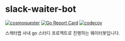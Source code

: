 # slack-waiter-bot

[![cosmoquester](https://circleci.com/gh/cosmoquester/slack-waiter-bot.svg?style=svg)](https://app.circleci.com/pipelines/github/cosmoquester/slack-waiter-bot)
[![Go Report Card](https://goreportcard.com/badge/github.com/cosmoquester/slack-waiter-bot)](https://goreportcard.com/report/github.com/cosmoquester/slack-waiter-bot)
[![codecov](https://codecov.io/gh/cosmoquester/slack-waiter-bot/branch/master/graph/badge.svg?token=B8MCqXb1bZ)](https://codecov.io/gh/cosmoquester/slack-waiter-bot)

스캐터랩 사내 go 스터디 프로젝트로 진행하는 웨이터봇입니다.

